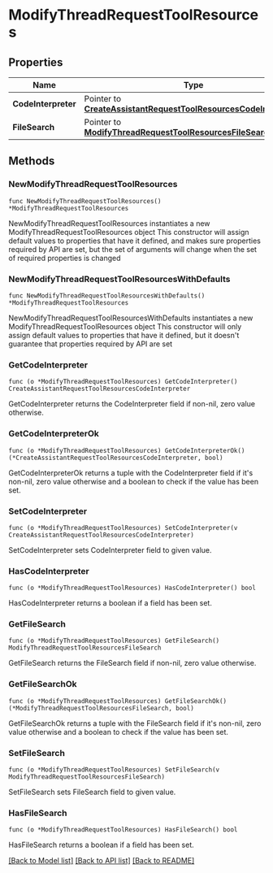 # ModifyThreadRequestToolResources

## Properties

Name | Type | Description | Notes
------------ | ------------- | ------------- | -------------
**CodeInterpreter** | Pointer to [**CreateAssistantRequestToolResourcesCodeInterpreter**](CreateAssistantRequestToolResourcesCodeInterpreter.md) |  | [optional] 
**FileSearch** | Pointer to [**ModifyThreadRequestToolResourcesFileSearch**](ModifyThreadRequestToolResourcesFileSearch.md) |  | [optional] 

## Methods

### NewModifyThreadRequestToolResources

`func NewModifyThreadRequestToolResources() *ModifyThreadRequestToolResources`

NewModifyThreadRequestToolResources instantiates a new ModifyThreadRequestToolResources object
This constructor will assign default values to properties that have it defined,
and makes sure properties required by API are set, but the set of arguments
will change when the set of required properties is changed

### NewModifyThreadRequestToolResourcesWithDefaults

`func NewModifyThreadRequestToolResourcesWithDefaults() *ModifyThreadRequestToolResources`

NewModifyThreadRequestToolResourcesWithDefaults instantiates a new ModifyThreadRequestToolResources object
This constructor will only assign default values to properties that have it defined,
but it doesn't guarantee that properties required by API are set

### GetCodeInterpreter

`func (o *ModifyThreadRequestToolResources) GetCodeInterpreter() CreateAssistantRequestToolResourcesCodeInterpreter`

GetCodeInterpreter returns the CodeInterpreter field if non-nil, zero value otherwise.

### GetCodeInterpreterOk

`func (o *ModifyThreadRequestToolResources) GetCodeInterpreterOk() (*CreateAssistantRequestToolResourcesCodeInterpreter, bool)`

GetCodeInterpreterOk returns a tuple with the CodeInterpreter field if it's non-nil, zero value otherwise
and a boolean to check if the value has been set.

### SetCodeInterpreter

`func (o *ModifyThreadRequestToolResources) SetCodeInterpreter(v CreateAssistantRequestToolResourcesCodeInterpreter)`

SetCodeInterpreter sets CodeInterpreter field to given value.

### HasCodeInterpreter

`func (o *ModifyThreadRequestToolResources) HasCodeInterpreter() bool`

HasCodeInterpreter returns a boolean if a field has been set.

### GetFileSearch

`func (o *ModifyThreadRequestToolResources) GetFileSearch() ModifyThreadRequestToolResourcesFileSearch`

GetFileSearch returns the FileSearch field if non-nil, zero value otherwise.

### GetFileSearchOk

`func (o *ModifyThreadRequestToolResources) GetFileSearchOk() (*ModifyThreadRequestToolResourcesFileSearch, bool)`

GetFileSearchOk returns a tuple with the FileSearch field if it's non-nil, zero value otherwise
and a boolean to check if the value has been set.

### SetFileSearch

`func (o *ModifyThreadRequestToolResources) SetFileSearch(v ModifyThreadRequestToolResourcesFileSearch)`

SetFileSearch sets FileSearch field to given value.

### HasFileSearch

`func (o *ModifyThreadRequestToolResources) HasFileSearch() bool`

HasFileSearch returns a boolean if a field has been set.


[[Back to Model list]](../README.md#documentation-for-models) [[Back to API list]](../README.md#documentation-for-api-endpoints) [[Back to README]](../README.md)


